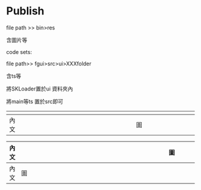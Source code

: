 # Publish

file path &gt;&gt; bin&gt;res

含圖片等

code sets:

file path&gt;&gt; fgui&gt;src&gt;ui&gt;XXXfolder

含ts等

將SKLoader置於ui 資料夾內

將main等ts 置於src即可

| <th style="width:70%"> | <th style="width:30%">|
|------|-----|
| 內文<th style="width:70%"> | 圖 <th style="width:30%">|


|內文<th style="width:90%"> | 圖 <th style="width:10%">|
|-----|-----|
|內文|圖|

